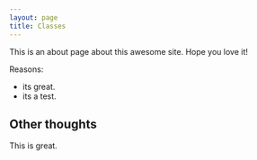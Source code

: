 ```yaml
---
layout: page
title: Classes
---
```


This is an about page about this awesome site.
Hope you love it!

Reasons:
- its great.
- its a test.

## Other thoughts

This is great.
